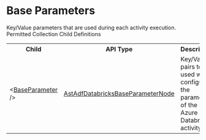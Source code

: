 # Base Parameters

<div class="LanguageSummary"><div class ="SummaryItem">Key/Value parameters that are used during each activity execution.</div></div><div class="SchemaBindingGroup"><div class="SchemaBindingGroupHeader">Permitted Collection Child Definitions</div><table id="SchemaBindingList" class="SchemaBindingList"><tbody><tr><th class="SchemaBindingNameColumnHeader">Child</th><th class="SchemaBindingTypeColumnHeader">API Type</th><th class="SchemaBindingSummaryColumnHeader">Description</th></tr><tr class="cd0"><td class="SchemaBindingName"><span class="punc">&lt;</span><a href=Varigence.Languages.Biml.DataFactory.AstAdfDatabricksBaseParameterNode.html">BaseParameter</a><span class="punc"> /&gt;</span></td><td class="SchemaBindingType"><a href="../api-reference/Varigence.Languages.Biml.DataFactory.AstAdfDatabricksBaseParameterNode.html">AstAdfDatabricksBaseParameterNode</a></td><td class="SchemaBindingSummary">Key/Value pairs to be used when configuring the parameters of the Azure Databricks activity.</td></tr></tbody></table></div>
